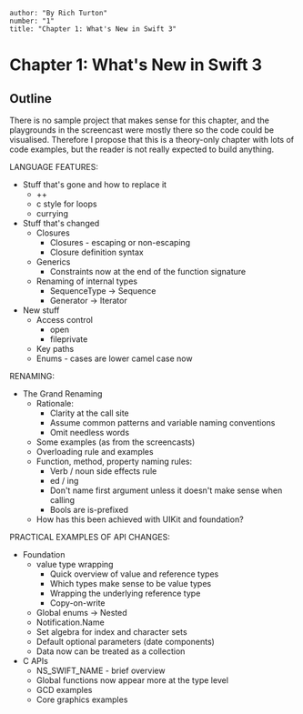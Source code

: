 ```metadata
author: "By Rich Turton"
number: "1"
title: "Chapter 1: What's New in Swift 3"
```
# Chapter 1: What's New in Swift 3

## Outline

There is no sample project that makes sense for this chapter, and the playgrounds in the screencast were mostly there so the code could be visualised. Therefore I propose that this is a theory-only chapter with lots of code examples, but the reader is not really expected to build anything. 

LANGUAGE FEATURES:

- Stuff that's gone and how to replace it
	- ++
	- c style for loops
	- currying
- Stuff that's changed
	- Closures
		- Closures - escaping or non-escaping
		- Closure definition syntax
	- Generics
		- Constraints now at the end of the function signature
	- Renaming of internal types
		- SequenceType -> Sequence
		- Generator -> Iterator
- New stuff
	- Access control
		- open
		- fileprivate
	- Key paths
	- Enums - cases are lower camel case now

RENAMING: 

- The Grand Renaming
	- Rationale: 
		- Clarity at the call site
		- Assume common patterns and variable naming conventions
		- Omit needless words
	- Some examples (as from the screencasts)
	- Overloading rule and examples
	- Function, method, property naming rules:
		- Verb / noun side effects rule
		- ed / ing
		- Don't name first argument unless it doesn't make sense when calling
		- Bools are is-prefixed
	- How has this been achieved with UIKit and foundation?
	
PRACTICAL EXAMPLES OF API CHANGES:

- Foundation 
	- value type wrapping
		- Quick overview of value and reference types
		- Which types make sense to be value types
		- Wrapping the underlying reference type
		- Copy-on-write
	- Global enums -> Nested
	- Notification.Name
	- Set algebra for index and character sets
	- Default optional parameters (date components)
	- Data now can be treated as a collection
- C APIs
	- NS_SWIFT_NAME - brief overview
	- Global functions now appear more at the type level
	- GCD examples
	- Core graphics examples
	